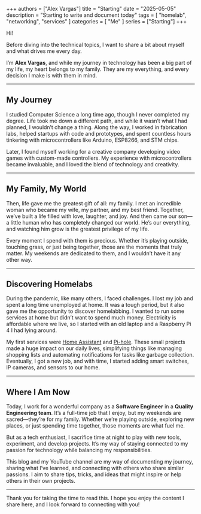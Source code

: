 +++
authors = ["Alex Vargas"]
title = "Starting"
date = "2025-05-05"
description = "Starting to write and document today"
tags = [
    "homelab",
    "networking",
    "services"
]
categories = [
    "Me"
]
series = ["Starting"]
+++

Hi!

Before diving into the technical topics, I want to share a bit about myself and what drives me every day.

I’m **Alex Vargas**, and while my journey in technology has been a big part of my life, my heart belongs to my family. They are my everything, and every decision I make is with them in mind.

---

## My Journey

I studied Computer Science a long time ago, though I never completed my degree. Life took me down a different path, and while it wasn’t what I had planned, I wouldn’t change a thing. Along the way, I worked in fabrication labs, helped startups with code and prototypes, and spent countless hours tinkering with microcontrollers like Arduino, ESP8266, and STM chips.

Later, I found myself working for a creative company developing video games with custom-made controllers. My experience with microcontrollers became invaluable, and I loved the blend of technology and creativity.

---

## My Family, My World

Then, life gave me the greatest gift of all: my family. I met an incredible woman who became my wife, my partner, and my best friend. Together, we’ve built a life filled with love, laughter, and joy. And then came our son—a little human who has completely changed our world. He’s our everything, and watching him grow is the greatest privilege of my life.

Every moment I spend with them is precious. Whether it’s playing outside, touching grass, or just being together, those are the moments that truly matter. My weekends are dedicated to them, and I wouldn’t have it any other way.

---

## Discovering Homelabs

During the pandemic, like many others, I faced challenges. I lost my job and spent a long time unemployed at home. It was a tough period, but it also gave me the opportunity to discover homelabbing. I wanted to run some services at home but didn’t want to spend much money. Electricity is affordable where we live, so I started with an old laptop and a Raspberry Pi 4 I had lying around.

My first services were [Home Assistant](https://www.home-assistant.io/) and [Pi-hole](https://pi-hole.net/). These small projects made a huge impact on our daily lives, simplifying things like managing shopping lists and automating notifications for tasks like garbage collection. Eventually, I got a new job, and with time, I started adding smart switches, IP cameras, and sensors to our home.

---

## Where I Am Now

Today, I work for a wonderful company as a **Software Engineer** in a **Quality Engineering team**. It’s a full-time job that I enjoy, but my weekends are sacred—they’re for my family. Whether we’re playing outside, exploring new places, or just spending time together, those moments are what fuel me.

But as a tech enthusiast, I sacrifice time at night to play with new tools, experiment, and develop projects. It’s my way of staying connected to my passion for technology while balancing my responsibilities.

This blog and my YouTube channel are my way of documenting my journey, sharing what I’ve learned, and connecting with others who share similar passions. I aim to share tips, tricks, and ideas that might inspire or help others in their own projects.

---

Thank you for taking the time to read this. I hope you enjoy the content I share here, and I look forward to connecting with you!
